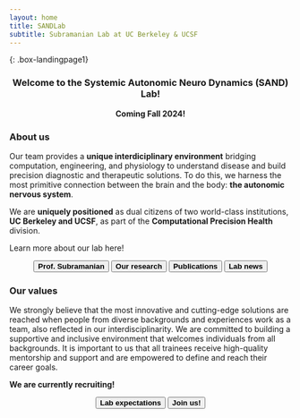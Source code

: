 ```yaml
---
layout: home
title: SANDLab
subtitle: Subramanian Lab at UC Berkeley & UCSF
---
```


{: .box-landingpage1}
<center><h3>Welcome to the Systemic Autonomic Neuro Dynamics (SAND) Lab!</h3></center>  

<center><b>Coming Fall 2024!</b></center>

<h3>About us</h3>

Our team provides a <b>unique interdiciplinary environment</b> bridging computation, engineering, and physiology to understand disease and build precision diagnostic and therapeutic solutions. To do this, we harness the most primitive connection between the brain and the body: <b>the autonomic nervous system</b>.  
  
We are <b>uniquely positioned</b> as dual citizens of two world-class institutions, <b>UC Berkeley and UCSF</b>, as part of the <b>Computational Precision Health</b> division.

Learn more about our lab here!

<center><button class="button" onclick="window.location.href='https://sandyas72.github.io/sandya';"><b>Prof. Subramanian</b></button>   <button class="button" onclick="window.location.href='https://sandyas72.github.io/research';"><b>Our research</b></button>   <button class="button" onclick="window.location.href='https://sandyas72.github.io/publications_page';"><b>Publications</b></button>   <button class="button" onclick="window.location.href='https://sandyas72.github.io/news';"><b>Lab news</b></button></center>


<h3>Our values</h3>
We strongly believe that the most innovative and cutting-edge solutions are reached when people from diverse backgrounds and experiences work as a team, also reflected in our interdisciplinarity. We are committed to building a supportive and inclusive environment that welcomes individuals from all backgrounds. It is important to us that all trainees receive high-quality mentorship and support and are empowered to define and reach their career goals. 

<b>We are currently recruiting!</b>

<center><button class="button" onclick="window.location.href='https://sandyas72.github.io/research';"><b>Lab expectations</b></button>    <button class="button" onclick="window.location.href='https://sandyas72.github.io/join';"><b>Join us!</b></button></center>
